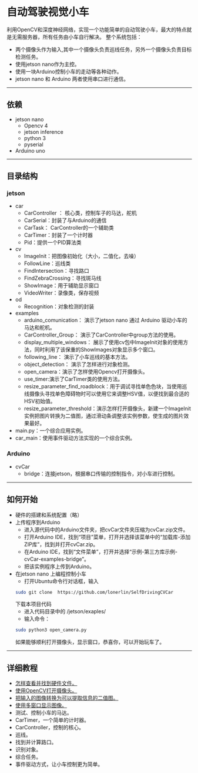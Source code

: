 # 自动驾驶视觉小车

利用OpenCV和深度神经网络，实现一个功能简单的自动驾驶小车，最大的特点就是无需服务器，所有任务由小车自行解决。
整个系统包括：
- 两个摄像头作为输入,其中一个摄像头负责巡线任务，另外一个摄像头负责目标检测任务。
- 使用jetson nano作为主控。
- 使用一块Arduino控制小车的走动等各种动作。
- jetson nano 和 Arduino 两者使用串口进行通信。
***
## 依赖
- jetson nano
    - Opencv 4
    - jetson inference
    - python 3
    - pyserial
- Arduino uno
***
## 目录结构
### jetson
- car
    - CarController ： 核心类，控制车子的马达，舵机
    - CarSerial：封装了与Arduino的通信
    - CarTask： CarController的一个辅助类
    - CarTimer：封装了一个计时器
    - Pid：提供一个PID算法类
- cv
    - ImageInit：把图像初始化（大小，二值化，去噪）
    - FollowLine：巡线类
    - FindIntersection：寻找路口
    - FindZebraCrossing：寻找斑马线
    - ShowImage：用于辅助显示窗口
    - VideoWriter：录像类，保存视频    
- od
    - Recognition：对象检测的封装
- examples
    - arduino_comunication： 演示了jetson nano 通过 Arduino 驱动小车的马达和舵机。
    - CarController_Group： 演示了CarController中group方法的使用。
    - display_multiple_windows： 展示了使用cv包中ImageInit对象的使用方法，同时利用了该保重的ShowImages对象显示多个窗口。
    - following_line： 演示了小车巡线的基本方法。
    - object_detection： 演示了怎样进行对象检测。
    - open_camera：演示了怎样使用Opencv打开摄像头。
    - use_timer:演示了CarTimer类的使用方法。
    - resize_parameter_find_roadblock：用于调试寻找单色色块，当使用巡线摄像头寻找单色障碍物时可以使用它来调整HSV值，以便找到最合适的HSV初始值。
    - resize_parameter_threshold：演示怎样打开摄像头，新建一个ImageInit实例把图片转换为二值图，通过滑动条调整该实例参数，使生成的图片效果最好。
- main.py：一个综合应用实例。
- car_main：使用事件驱动方法实现的一个综合实例。

### Arduino
- cvCar
    - bridge：连接jetson，根据串口传输的控制指令，对小车进行控制。
***
## 如何开始
- 硬件的搭建和系统配置（略）
- 上传程序到Arduino
    - 进入源代码中的Arduino文件夹，把cvCar文件夹压缩为cvCar.zip文件。
    - 打开Arduino IDE，找到“项目”菜单，打开并选择该菜单中的“加载库-添加ZIP库”，找到并打开cvCar.zip。
    - 在Arduino IDE，找到“文件菜单”，打开并选择“示例-第三方库示例-cvCar-examples-bridge”。
    - 把该实例程序上传到Arduino。
- 在jetson nano 上编程控制小车
    - 打开Ubuntu命令行对话框，输入
    ```bash
    sudo git clone  https://github.com/lonerlin/SelfDrivingCVCar
    ```
     下载本项目代码
    - 进入代码目录中的 /jetson/exaples/
    - 输入命令：
    ```bash
    sudo python3 open_camera.py
    ```
    如果能够顺利打开摄像头，显示窗口，恭喜你，可以开始玩车了。
***
## 详细教程
- [怎样查看并找到硬件文件。](https://github.com/lonerlin/SelfDrivingCVCar/blob/testing/Tutorial/find_devices.md)
- [使用OpenCV打开摄像头。](https://github.com/lonerlin/SelfDrivingCVCar/blob/testing/Tutorial/open_camera.md)
- [把输入的图像转换为可以提取信息的二值图。](https://github.com/lonerlin/SelfDrivingCVCar/blob/testing/Tutorial/init_frame.md)
- [使用多窗口显示图像。](https://github.com/lonerlin/SelfDrivingCVCar/blob/testing/Tutorial/display_windows.md)
- 测试、控制小车的马达。
- CarTimer，一个简单的计时器。
- CarController，控制的核心。
- 巡线。
- 找到并计算路口。
- 识别对象。
- 综合任务。
- 事件驱动方式，让小车控制更为简单。

